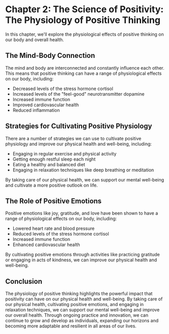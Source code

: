 Chapter 2: The Science of Positivity: The Physiology of Positive Thinking
=========================================================================

In this chapter, we'll explore the physiological effects of positive thinking on our body and overall health.

The Mind-Body Connection
------------------------

The mind and body are interconnected and constantly influence each other. This means that positive thinking can have a range of physiological effects on our body, including:

* Decreased levels of the stress hormone cortisol
* Increased levels of the "feel-good" neurotransmitter dopamine
* Increased immune function
* Improved cardiovascular health
* Reduced inflammation

Strategies for Cultivating Positive Physiology
----------------------------------------------

There are a number of strategies we can use to cultivate positive physiology and improve our physical health and well-being, including:

* Engaging in regular exercise and physical activity
* Getting enough restful sleep each night
* Eating a healthy and balanced diet
* Engaging in relaxation techniques like deep breathing or meditation

By taking care of our physical health, we can support our mental well-being and cultivate a more positive outlook on life.

The Role of Positive Emotions
-----------------------------

Positive emotions like joy, gratitude, and love have been shown to have a range of physiological effects on our body, including:

* Lowered heart rate and blood pressure
* Reduced levels of the stress hormone cortisol
* Increased immune function
* Enhanced cardiovascular health

By cultivating positive emotions through activities like practicing gratitude or engaging in acts of kindness, we can improve our physical health and well-being.

Conclusion
----------

The physiology of positive thinking highlights the powerful impact that positivity can have on our physical health and well-being. By taking care of our physical health, cultivating positive emotions, and engaging in relaxation techniques, we can support our mental well-being and improve our overall health. Through ongoing practice and innovation, we can continue to grow and develop as individuals, expanding our horizons and becoming more adaptable and resilient in all areas of our lives.
